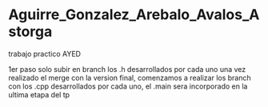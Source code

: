 # Aguirre_Gonzalez_Arebalo_Avalos_Astorga
trabajo practico AYED


1er paso solo subir en branch los .h desarrollados por cada uno una vez realizado el merge con la version final, comenzamos a realizar los branch con los .cpp desarrollados por cada uno, el .main sera incorporado en la ultima etapa del tp
